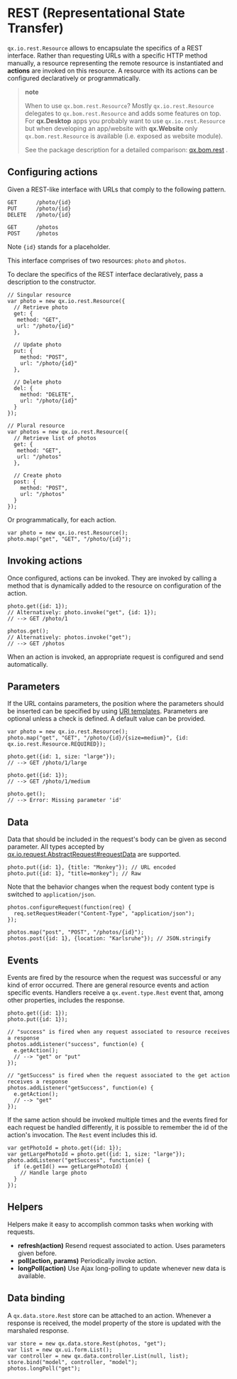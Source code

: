 REST (Representational State Transfer)
======================================

`qx.io.rest.Resource` allows to encapsulate the specifics of a REST interface. Rather than requesting URLs with a specific HTTP method manually, a resource representing the remote resource is instantiated and **actions** are invoked on this resource. A resource with its actions can be configured declaratively or programmatically.

> **note**
>
> When to use `qx.bom.rest.Resource`? Mostly `qx.io.rest.Resource` delegates to `qx.bom.rest.Resource` and adds some features on top. For **qx.Desktop** apps you probably want to use `qx.io.rest.Resource` but when developing an app/website with **qx.Website** only `qx.bom.rest.Resource` is available (i.e. exposed as website module).
>
> See the package description for a detailed comparison: [qx.bom.rest](apps://apiviewer/#qx.bom.rest) .

Configuring actions
-------------------

Given a REST-like interface with URLs that comply to the following pattern.

    GET      /photo/{id}
    PUT      /photo/{id}
    DELETE   /photo/{id}

    GET      /photos
    POST     /photos

Note `{id}` stands for a placeholder.

This interface comprises of two resources: `photo` and `photos`.

To declare the specifics of the REST interface declaratively, pass a description to the constructor.

    // Singular resource
    var photo = new qx.io.rest.Resource({
      // Retrieve photo
      get: {
       method: "GET",
       url: "/photo/{id}"
      },

      // Update photo
      put: {
        method: "POST",
        url: "/photo/{id}"
      },

      // Delete photo
      del: {
        method: "DELETE",
        url: "/photo/{id}"
      }
    });

    // Plural resource
    var photos = new qx.io.rest.Resource({
      // Retrieve list of photos
      get: {
       method: "GET",
       url: "/photos"
      },

      // Create photo
      post: {
        method: "POST",
        url: "/photos"
      }
    });

Or programmatically, for each action.

    var photo = new qx.io.rest.Resource();
    photo.map("get", "GET", "/photo/{id}");

Invoking actions
----------------

Once configured, actions can be invoked. They are invoked by calling a method that is dynamically added to the resource on configuration of the action.

    photo.get({id: 1});
    // Alternatively: photo.invoke("get", {id: 1});
    // --> GET /photo/1

    photos.get();
    // Alternatively: photos.invoke("get");
    // --> GET /photos

When an action is invoked, an appropriate request is configured and send automatically.

Parameters
----------

If the URL contains parameters, the position where the parameters should be inserted can be specified by using [URI templates](http://tools.ietf.org/html/draft-gregorio-uritemplate-07). Parameters are optional unless a check is defined. A default value can be provided.

    var photo = new qx.io.rest.Resource();
    photo.map("get", "GET", "/photo/{id}/{size=medium}", {id:  qx.io.rest.Resource.REQUIRED});

    photo.get({id: 1, size: "large"});
    // --> GET /photo/1/large

    photo.get({id: 1});
    // --> GET /photo/1/medium

    photo.get();
    // --> Error: Missing parameter 'id'

Data
----

Data that should be included in the request's body can be given as second parameter. All types accepted by [qx.io.request.AbstractRequest\#requestData](apps://apiviewer/#qx.io.request.AbstractRequest~requestData) are supported.

    photo.put({id: 1}, {title: "Monkey"}); // URL encoded
    photo.put({id: 1}, "title=monkey"); // Raw

Note that the behavior changes when the request body content type is switched to `application/json`.

    photos.configureRequest(function(req) {
      req.setRequestHeader("Content-Type", "application/json");
    });

    photos.map("post", "POST", "/photos/{id}");
    photos.post({id: 1}, {location: "Karlsruhe"}); // JSON.stringify

Events
------

Events are fired by the resource when the request was successful or any kind of error occurred. There are general resource events and action specific events. Handlers receive a `qx.event.type.Rest` event that, among other properties, includes the response.

    photo.get({id: 1});
    photo.put({id: 1});

    // "success" is fired when any request associated to resource receives a response
    photos.addListener("success", function(e) {
      e.getAction();
      // --> "get" or "put"
    });

    // "getSuccess" is fired when the request associated to the get action receives a response
    photos.addListener("getSuccess", function(e) {
      e.getAction();
      // --> "get"
    });

If the same action should be invoked multiple times and the events fired for each request be handled differently, it is possible to remember the id of the action's invocation. The `Rest` event includes this id.

    var getPhotoId = photo.get({id: 1});
    var getLargePhotoId = photo.get({id: 1, size: "large"});
    photo.addListener("getSuccess", function(e) {
      if (e.getId() === getLargePhotoId) {
        // Handle large photo
      }
    });

Helpers
-------

Helpers make it easy to accomplish common tasks when working with requests.

-   **refresh(action)** Resend request associated to action. Uses parameters given before.
-   **poll(action, params)** Periodically invoke action.
-   **longPoll(action)** Use Ajax long-polling to update whenever new data is available.

Data binding
------------

A `qx.data.store.Rest` store can be attached to an action. Whenever a response is received, the model property of the store is updated with the marshaled response.

    var store = new qx.data.store.Rest(photos, "get");
    var list = new qx.ui.form.List();
    var controller = new qx.data.controller.List(null, list);
    store.bind("model", controller, "model");
    photos.longPoll("get");
